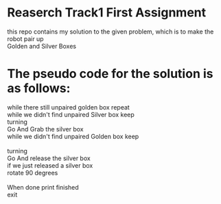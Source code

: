 # Reaserch Track1 First Assignment
this repo contains my solution to the given problem, which is to make the robot pair up<br/> Golden and Silver Boxes
# The pseudo code for the solution is as follows: 
while there still unpaired golden box repeat<br/>
  while we didn't find unpaired Silver box keep<br/>
    turning<br/>
  Go And Grab the silver box<br/>
  while we didn't find unpaired Golden box keep<br/>   
    turning<br/>
  Go And release the silver box<br/>
  if we just released a silver box<br/>
    rotate 90 degrees<br/>
<br/>
When done print finished<br/>
exit<br/>